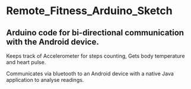 # Remote_Fitness_Arduino_Sketch
## Arduino code for bi-directional communication with the Android device.

Keeps track of Accelerometer for steps counting,
Gets body temperature and heart pulse. 

Communicates via bluetooth to an Android device with a native Java application to analyse readings.


